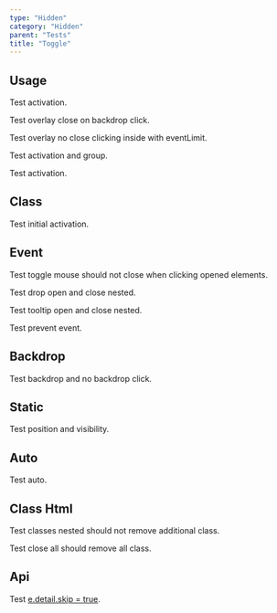 ```yaml
---
type: "Hidden"
category: "Hidden"
parent: "Tests"
title: "Toggle"
---
```


## Usage

Test activation.

Test overlay close on backdrop click.

Test overlay no close clicking inside with eventLimit.

<demo>
  <demoinline src="demos/components/toggle/usage-self">
  </demoinline>
  <div class="gatsby_demo_item xt-toggle" data-iframe="demos/components/overlay/usage-self">
  </div>
  <demoinline src="demos/components/drop/usage-self">
  </demoinline>
  <demoinline src="demos/components/tooltip/usage-self">
  </demoinline>
</demo>

Test activation and group.

<demo>
  <demoinline src="demos/components/toggle/usage-unique">
  </demoinline>
  <demoinline src="demos/components/toggle/usage-unique-groupelements">
  </demoinline>
  <demoinline src="demos/components/toggle/usage-multiple-group">
  </demoinline>
  <demoinline src="demos/components/toggle/usage-multiple-groupelements">
  </demoinline>
</demo>

Test activation.

<demo>
  <demoinline src="demos/components/tooltip/swap-click">
  </demoinline>
  <demoinline src="demos/components/tooltip/swap-toggle">
  </demoinline>
  <demoinline src="demos/components/tooltip/animation-fast">
  </demoinline>
</demo>

## Class

Test initial activation.

<demo>
  <demoinline src="demos/components/toggle/class">
  </demoinline>
</demo>

## Event

Test toggle mouse should not close when clicking opened elements.

Test drop open and close nested.

Test tooltip open and close nested.

<demo>
  <demoinline src="demos/components/toggle/event">
  </demoinline>
  <demoinline src="demos/components/drop/event">
  </demoinline>
  <demoinline src="demos/components/tooltip/event">
  </demoinline>
</demo>

Test prevent event.

<demo>
  <demoinline src="demos/components/toggle/prevent-event">
  </demoinline>
  <demoinline src="demos/components/toggle/prevent-event-hover">
  </demoinline>
</demo>

## Backdrop

Test backdrop and no backdrop click.

<demo>
  <demoinline src="demos/components/overlay/variant">
  </demoinline>
  <demoinline src="demos/components/drop/backdrop">
  </demoinline>
  <demoinline src="demos/components/tooltip/backdrop">
  </demoinline>
</demo>

## Static

Test position and visibility.

<demo>
  <demoinline src="demos/components/drop/static">
  </demoinline>
  <demoinline src="demos/components/tooltip/static">
  </demoinline>
</demo>

## Auto

Test auto.

<demo>	
  <demoinline src="demos/components/slider/progress">	
  </demoinline>
  <demoinline src="demos/components/toggle/auto">
  </demoinline>
</demo>	

## Class Html

Test classes nested should not remove additional class.

Test close all should remove all class.

<demo>
  <demoinline src="demos/components/overlay/class-html">
  </demoinline>
</demo>

## Api

Test [e.detail.skip = true](/components/toggle/api#trigger).
